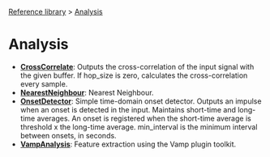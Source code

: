 [Reference library](../index.md) > [Analysis](index.md)

# Analysis

- **[CrossCorrelate](crosscorrelate/index.md)**: Outputs the cross-correlation of the input signal with the given buffer. If hop_size is zero, calculates the cross-correlation every sample.
- **[NearestNeighbour](nearestneighbour/index.md)**: Nearest Neighbour.
- **[OnsetDetector](onsetdetector/index.md)**: Simple time-domain onset detector. Outputs an impulse when an onset is detected in the input. Maintains short-time and long-time averages. An onset is registered when the short-time average is threshold x the long-time average. min_interval is the minimum interval between onsets, in seconds.
- **[VampAnalysis](vampanalysis/index.md)**: Feature extraction using the Vamp plugin toolkit.
